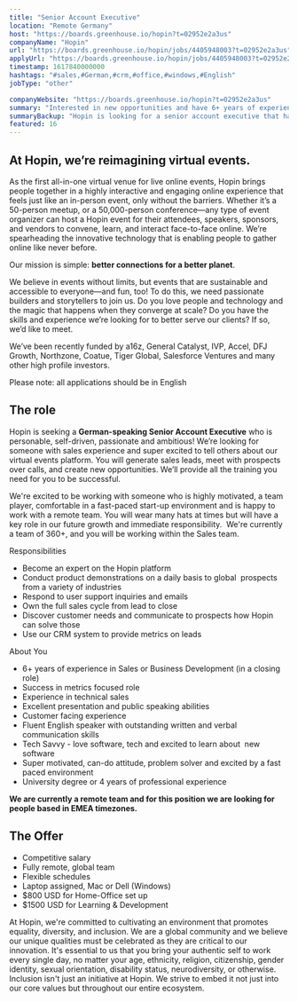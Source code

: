 ```yaml
---
title: "Senior Account Executive"
location: "Remote Germany"
host: "https://boards.greenhouse.io/hopin?t=02952e2a3us"
companyName: "Hopin"
url: "https://boards.greenhouse.io/hopin/jobs/4405948003?t=02952e2a3us"
applyUrl: "https://boards.greenhouse.io/hopin/jobs/4405948003?t=02952e2a3us#app"
timestamp: 1617840000000
hashtags: "#sales,#German,#crm,#office,#windows,#English"
jobType: "other"

companyWebsite: "https://boards.greenhouse.io/hopin?t=02952e2a3us"
summary: "Interested in new opportunities and have 6+ years of experience in Sales or Business Development? Hopin has a job opening for a Senior Account Executive."
summaryBackup: "Hopin is looking for a senior account executive that has experience in: #sales, #windows, #crm."
featured: 16
---
```


## At Hopin, we’re reimagining virtual events.

As the first all-in-one virtual venue for live online events, Hopin brings people together in a highly interactive and engaging online experience that feels just like an in-person event, only without the barriers. Whether it’s a 50-person meetup, or a 50,000-person conference—any type of event organizer can host a Hopin event for their attendees, speakers, sponsors, and vendors to convene, learn, and interact face-to-face online. We’re spearheading the innovative technology that is enabling people to gather online like never before.

Our mission is simple: **better connections for a better planet**. 

We believe in events without limits, but events that are sustainable and accessible to everyone—and fun, too! To do this, we need passionate builders and storytellers to join us. Do you love people and technology and the magic that happens when they converge at scale? Do you have the skills and experience we’re looking for to better serve our clients? If so, we’d like to meet.

We’ve been recently funded by a16z, General Catalyst, IVP, Accel, DFJ Growth, Northzone, Coatue, Tiger Global, Salesforce Ventures and many other high profile investors.

Please note: all applications should be in English

## The role

Hopin is seeking a **German-speaking Senior Account Executive** who is personable, self-driven, passionate and ambitious! We’re looking for someone with sales experience and super excited to tell others about our virtual events platform. You will generate sales leads, meet with prospects over calls, and create new opportunities. We’ll provide all the training you need for you to be successful. 

We're excited to be working with someone who is highly motivated, a team player, comfortable in a fast-paced start-up environment and is happy to work with a remote team. You will wear many hats at times but will have a key role in our future growth and immediate responsibility.  We're currently a team of 360+, and you will be working within the Sales team.

Responsibilities

*   Become an expert on the Hopin platform
*   Conduct product demonstrations on a daily basis to global  prospects from a variety of industries
*   Respond to user support inquiries and emails 
*   Own the full sales cycle from lead to close 
*   Discover customer needs and communicate to prospects how Hopin can solve those 
*   Use our CRM system to provide metrics on leads

About You

*   6+ years of experience in Sales or Business Development (in a closing role)
*   Success in metrics focused role
*   Experience in technical sales 
*   Excellent presentation and public speaking abilities 
*   Customer facing experience 
*   Fluent English speaker with outstanding written and verbal communication skills
*   Tech Savvy - love software, tech and excited to learn about  new software 
*   Super motivated, can-do attitude, problem solver and excited by a fast paced environment 
*   University degree or 4 years of professional experience

**We are currently a remote team and for this position we are looking for people based in EMEA timezones.**

## The Offer

*   Competitive salary
*   Fully remote, global team
*   Flexible schedules
*   Laptop assigned, Mac or Dell (Windows)
*   $800 USD for Home-Office set up
*   $1500 USD for Learning & Development

At Hopin, we're committed to cultivating an environment that promotes equality, diversity, and inclusion. We are a global community and we believe our unique qualities must be celebrated as they are critical to our innovation. It's essential to us that you bring your authentic self to work every single day, no matter your age, ethnicity, religion, citizenship, gender identity, sexual orientation, disability status, neurodiversity, or otherwise. Inclusion isn't just an initiative at Hopin. We strive to embed it not just into our core values but throughout our entire ecosystem.
